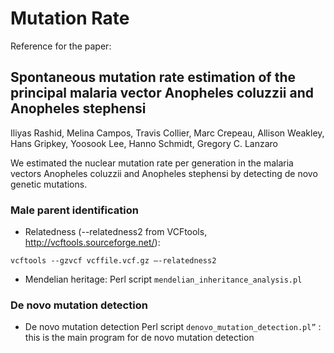 # Mutation Rate
Reference for the paper:

## Spontaneous mutation rate estimation of the principal malaria vector Anopheles coluzzii and Anopheles stephensi
Iliyas Rashid, Melina Campos, Travis Collier, Marc Crepeau, Allison Weakley, Hans Gripkey, Yoosook Lee, Hanno Schmidt, Gregory C. Lanzaro

We estimated the nuclear mutation rate per generation in the malaria vectors Anopheles coluzzii and Anopheles stephensi by detecting de novo genetic mutations.

 
### Male parent identification
-	Relatedness (--relatedness2 from VCFtools, http://vcftools.sourceforge.net/):

`vcftools --gzvcf vcffile.vcf.gz –-relatedness2`
  
-	Mendelian heritage: 
Perl script `mendelian_inheritance_analysis.pl`

### De novo mutation detection
-	De novo mutation detection 
Perl script `denovo_mutation_detection.pl”` : this is the main program for de novo mutation detection
